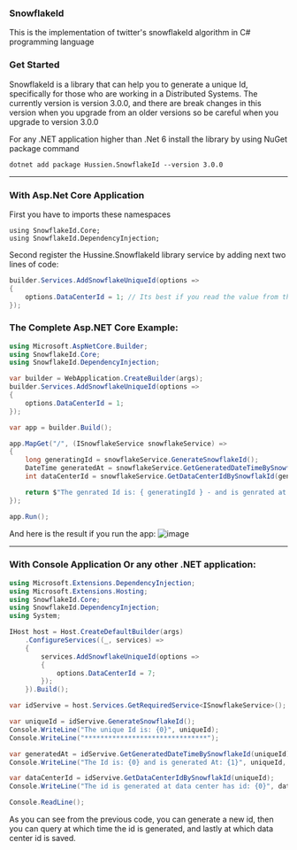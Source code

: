 ### SnowflakeId
This is the implementation of twitter's snowflakeId algorithm in C# programming language

### Get Started
SnowflakeId is a library that can help you to generate a unique Id, specifically for those who are working in a Distributed Systems.
The currently version is version 3.0.0, and there are break changes in this version when you upgrade from an older versions so be careful when you upgrade to version 3.0.0

For any .NET application higher than .Net 6 install the library by using NuGet package command
```
dotnet add package Hussien.SnowflakeId --version 3.0.0
```
---

### With Asp.Net Core Application

First you have to imports these namespaces
```
using SnowflakeId.Core;
using SnowflakeId.DependencyInjection;
```

Second register the Hussine.SnowflakeId library service by adding next two lines of code:
```C#
builder.Services.AddSnowflakeUniqueId(options =>
{
    options.DataCenterId = 1; // Its best if you read the value from the appsettings.json file
});
```

### The Complete Asp.NET Core Example:
```C#
using Microsoft.AspNetCore.Builder;
using SnowflakeId.Core;
using SnowflakeId.DependencyInjection;

var builder = WebApplication.CreateBuilder(args);
builder.Services.AddSnowflakeUniqueId(options =>
{
    options.DataCenterId = 1;
});

var app = builder.Build();

app.MapGet("/", (ISnowflakeService snowflakeService) =>
{
    long generatingId = snowflakeService.GenerateSnowflakeId();
    DateTime generatedAt = snowflakeService.GetGeneratedDateTimeBySnowflakeId(generatingId);
    int dataCenterId = snowflakeService.GetDataCenterIdBySnowflakId(generatingId);

    return $"The genrated Id is: { generatingId } - and is genrated at: { generatedAt } - at Data Center Id: {dataCenterId}";
});

app.Run();
```

And here is the result if you run the app:
![image](https://github.com/Shoogn/SnowflakeId/assets/18530495/6d05dcd7-4a87-4fb9-86a7-bfd79aca7c80)


---
### With Console Application Or any other .NET application:
```C#
using Microsoft.Extensions.DependencyInjection;
using Microsoft.Extensions.Hosting;
using SnowflakeId.Core;
using SnowflakeId.DependencyInjection;
using System;

IHost host = Host.CreateDefaultBuilder(args)
    .ConfigureServices((_, services) =>
    {
        services.AddSnowflakeUniqueId(options =>
        {
            options.DataCenterId = 7;
        });
    }).Build();

var idServive = host.Services.GetRequiredService<ISnowflakeService>();

var uniqueId = idServive.GenerateSnowflakeId();
Console.WriteLine("The unique Id is: {0}", uniqueId);
Console.WriteLine("*******************************");

var generatedAt = idServive.GetGeneratedDateTimeBySnowflakeId(uniqueId);
Console.WriteLine("The Id is: {0} and is generated At: {1}", uniqueId, generatedAt);

var dataCenterId = idServive.GetDataCenterIdBySnowflakId(uniqueId);
Console.WriteLine("The id is generated at data center has id: {0}", dataCenterId);

Console.ReadLine();
```
As you can see from the previous code, you can generate a new id, then you can query at which time the id is generated, and lastly at which data center id is saved.
